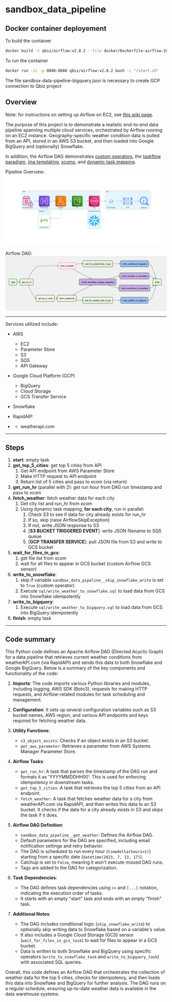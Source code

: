 # sandbox_data_pipeline

## Docker container deployement

To build the container

```sh
docker build -t qbiz/airflow:v2.8.2 --file docker/Dockerfile-airflow-282 .
```

To run the container

```sh
docker run -it -p 8080:8080 qbiz/airflow:v2.8.2 bash -c "/start.sh"
```

The file sandbox-data-pipeline-bigquery.json is necessary to create GCP connection to Qbiz project

## Overview

Note: for instructions on setting up Airflow on EC2, see [this wiki page](https://qbiz-wiki.com/en/technology/airflow/airflow_on_ec2).

The purpose of this project is to demonstrate a realistic end-to-end data pipeline
spanning multiple cloud services, orchestrated by Airflow running on an EC2 instance.
Geography-specific weather condition data is pulled from an API, 
stored in an AWS S3 bucket, and then loaded into Google BigQuery and (optionally) Snowflake.

In addition, the Airflow DAG demonstrates
[custom operators](https://airflow.apache.org/docs/apache-airflow/stable/howto/custom-operator.html),
the [taskflow paradigm](https://docs.astronomer.io/learn/airflow-decorators),
[jina templating](https://airflow.apache.org/docs/apache-airflow/stable/templates-ref.html),
[xcoms](https://airflow.apache.org/docs/apache-airflow/stable/core-concepts/xcoms.html),
and [dynamic task mapping](https://docs.astronomer.io/learn/dynamic-tasks).



Pipeline Overview:
![pipeline overview](/diagram_images/sandbox_data_pipeline.png)

Airflow DAG:
![airflow DAG](diagram_images/airflow_dag.png)


---

Services utilized include:

- AWS
  - EC2
  - Parameter Store
  - S3
  - SQS
  - API Gateway


- Google Cloud Platform (GCP)
  - BigQuery
  - Cloud Storage
  - GCS Transfer Service


- Snowflake


- RapidAIP:
- - weatherapi.com

---

## Steps

1. **start**: empty task
2. **get_top_5_cities**: get top 5 cities from API
   1. Get API endpoint from AWS Parameter Store
   2. Make HTTP request to API endpoint
   3. Return list of 5 cities and pass to xcom (via return)
3.  **get_run_hr** (parallel with 2): get run hour from DAG run timestamp and pass to xcom
4. **fetch_weather**: fetch weather data for each city
   1. Get city list and run_hr from xcom
   2. Using dynamic task mapping, **for each city**, run in parallel:
      1. Check S3 to see if data for city already exists for run_hr
      2. If so, skip (raise AirflowSkipException)
      3. If not, write JSON response to S3
      4. [**S3 BUCKET TRIGGERED EVENT**]: write JSON filename to SQS queue
      5. [**GCP TRANSFER SERVICE**]: pull JSON file from S3 and write to GCS bucket
5. **wait_for_files_in_gcs**:
   1. get file list from xcom
   2. wait for all files to appear in GCS bucket (custom Airflow GCS sensor)
6. **write_to_snowflake**:
   1. skip if variable `sandbox_data_pipeline__skip_snowflake_write` is set to `True` (custom operator)
   2. Execute `sql/write_weather_to_snowflake.sql` to load data from GCS into Snowflake idempotently
7. **write_to_bigquery**:
   1. Execute `sql/write_weather_to_bigquery.sql` to load data from GCS into BigQuery idempotently
8. **finish**: empty task

---

## Code summary ##
This Python code defines an Apache Airflow DAG (Directed Acyclic Graph) for a data pipeline that retrieves current weather conditions from weatherAPI.com (via RapidAPI) and sends this data to both Snowflake and Google BigQuery. Below is a summary of the key components and functionality of the code:

1. **Imports**: The code imports various Python libraries and modules, including logging, AWS SDK (Boto3), requests for making HTTP requests, and Airflow-related modules for task scheduling and management.

2. **Configuration**: It sets up several configuration variables such as S3 bucket names, AWS region, and various API endpoints and keys required for fetching weather data.

3. **Utility Functions**:
   - `s3_object_exists`: Checks if an object exists in an S3 bucket.
   - `get_aws_parameter`: Retrieves a parameter from AWS Systems Manager Parameter Store.

4. **Airflow Tasks**:
   - `get_run_hr`: A task that parses the timestamp of the DAG run and formats it as 'YYYYMMDDHH00'. This is used for enforcing idempotency in downstream tasks.
   - `get_top_5_cities`: A task that retrieves the top 5 cities from an API endpoint.
   - `fetch_weather`: A task that fetches weather data for a city from weatherAPI.com via RapidAPI, and then writes this data to an S3 bucket. It checks if the data for a city already exists in S3 and skips the task if it does.
   
5. **Airflow DAG Definition**:
   - `sandbox_data_pipeline__get_weather`: Defines the Airflow DAG.
   - Default parameters for the DAG are specified, including email notification settings and retry behavior.
   - The DAG is scheduled to run every hour (`timedelta(hours=1)`) starting from a specific date (`datetime(2023, 7, 13, 17)`).
   - Catchup is set to `False`, meaning it won't execute missed DAG runs.
   - Tags are added to the DAG for categorization.

6. **Task Dependencies**:
   - The DAG defines task dependencies using `>>` and `[...]` notation, indicating the execution order of tasks.
   - It starts with an empty "start" task and ends with an empty "finish" task.

7. **Additional Notes**:
   - The DAG includes conditional logic (`skip_snowflake_write`) to optionally skip writing data to Snowflake based on a variable's value.
   - It also includes a Google Cloud Storage (GCS) sensor (`wait_for_files_in_gcs_task`) to wait for files to appear in a GCS bucket.
   - Data is written to both Snowflake and BigQuery using specific operators (`write_to_snowflake_task` and `write_to_bigquery_task`) with associated SQL queries.

Overall, this code defines an Airflow DAG that orchestrates the collection of weather data for the top 5 cities, checks for idempotency, and then loads this data into Snowflake and BigQuery for further analysis. The DAG runs on a regular schedule, ensuring up-to-date weather data is available in the data warehouse systems.
